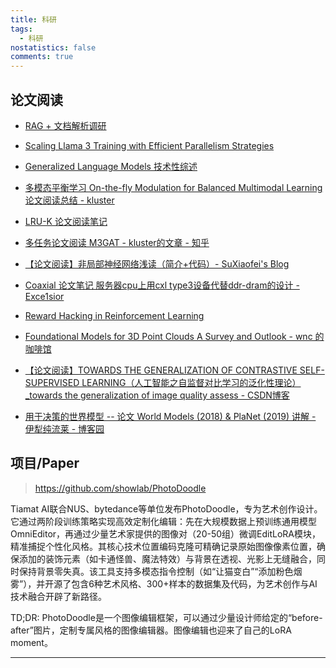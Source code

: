 ```yaml
---
title: 科研
tags:
  - 科研
nostatistics: false
comments: true
---
```


## 论文阅读
- [RAG + 文档解析调研](https://zhuanlan.zhihu.com/p/1910305219025301842)
- [Scaling Llama 3 Training with Efficient Parallelism Strategies](https://aisystemcodesign.github.io/papers/Llama3-ISCA25.pdf)
- [Generalized Language Models 技术性综述](https://lilianweng.github.io/posts/2019-01-31-lm/)
- [多模态平衡学习 On-the-fly Modulation for  Balanced Multimodal Learning 论文阅读总结 - kluster]( https://zhuanlan.zhihu.com/p/1902321276116276570)
- [LRU-K 论文阅读笔记](https://zhuanlan.zhihu.com/p/1898469067981066716)
- [多任务论文阅读 M3GAT - kluster的文章 - 知乎](https://zhuanlan.zhihu.com/p/1898154047925655393)
- [【论文阅读】非局部神经网络浅读（简介+代码）- SuXiaofei's Blog](https://xiaosuqaq.github.io/2025/04/15/%E9%9D%9E%E5%B1%80%E9%83%A8%E7%A5%9E%E7%BB%8F%E7%BD%91%E7%BB%9C.html)
- [Coaxial 论文笔记 服务器cpu上用cxl type3设备代替ddr-dram的设计 - Exce1sior](https://zhuanlan.zhihu.com/p/1888850042107978402?utm_psn=1889852364510445569)
- [Reward Hacking in Reinforcement Learning](https://lilianweng.github.io/posts/2024-11-28-reward-hacking/)
- [Foundational Models for 3D Point Clouds A Survey and Outlook - wnc 的咖啡馆](https://wncfht.github.io/notes/Blogs/posts/Foundational%20Models%20for%203D%20Point%20Clouds%20A%20Survey%20and%20Outlook/)

- [【论文阅读】TOWARDS THE GENERALIZATION OF CONTRASTIVE SELF-SUPERVISED LEARNING（人工智能之自监督对比学习的泛化性理论）\_towards the generalization of image quality assess - CSDN博客](https://blog.csdn.net/ModestCoder_/article/details/144904849)
- [用于决策的世界模型 -- 论文 World Models (2018) & PlaNet (2019) 讲解 - 伊犁纯流莱 - 博客园](https://www.cnblogs.com/tshaaa/p/18670731)

## 项目/Paper

> https://github.com/showlab/PhotoDoodle

Tiamat AI联合NUS、bytedance等单位发布PhotoDoodle，专为艺术创作设计。它通过两阶段训练策略实现高效定制化编辑：先在大规模数据上预训练通用模型OmniEditor，再通过少量艺术家提供的图像对（20-50组）微调EditLoRA模块，精准捕捉个性化风格。其核心技术位置编码克隆可精确记录原始图像像素位置，确保添加的装饰元素（如卡通怪兽、魔法特效）与背景在透视、光影上无缝融合，同时保持背景零失真。该工具支持多模态指令控制（如“让猫变白”“添加粉色烟雾”），并开源了包含6种艺术风格、300+样本的数据集及代码，为艺术创作与AI技术融合开辟了新路径。

TD;DR: PhotoDoodle是一个图像编辑框架，可以通过少量设计师给定的“before-after”图片，定制专属风格的图像编辑器。图像编辑也迎来了自己的LoRA moment。

---

